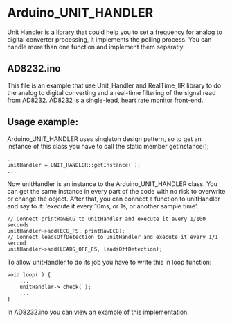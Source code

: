 # Arduino_UNIT_HANDLER
Unit Handler is a library that could help you to set a frequency for analog to digital converter processing, it implements the polling process. You can handle more than one function and implement them separatly.
## AD8232.ino 
This file is an example that use Unit_Handler and RealTime_IIR library to do the analog to digital converting and a real-time filtering of the signal read from AD8232. AD8232 is a single-lead, heart rate monitor front-end.
## Usage example:
Arduino_UNIT_HANDLER uses singleton design pattern, so to get an instance of this class you have to call the static member getInstance();
```
...
unitHandler = UNIT_HANDLER::getInstance( ); 
...
```
Now unitHandler is an instance to the Arduino_UNIT_HANDLER class. You can get the same instance in every part of the code with no risk to overwrite or change the object. 
After that, you can connect a function to unitHandler and say to it: 'execute it every 10ms, or 1s, or another sample time'. 
```
// Connect printRawECG to unitHandler and execute it every 1/100 seconds
unitHandler->add(ECG_FS, printRawECG);  
// Connect leadsOffDetection to unitHandler and execute it every 1/1 second
unitHandler->add(LEADS_OFF_FS, leadsOffDetection);  
```
To allow unitHandler to do its job you have to write this in loop function:
```
void loop( ) {
    ...
    unitHandler->_check( );
    ...
}
```
In AD8232.ino you can view an example of this implementation.
